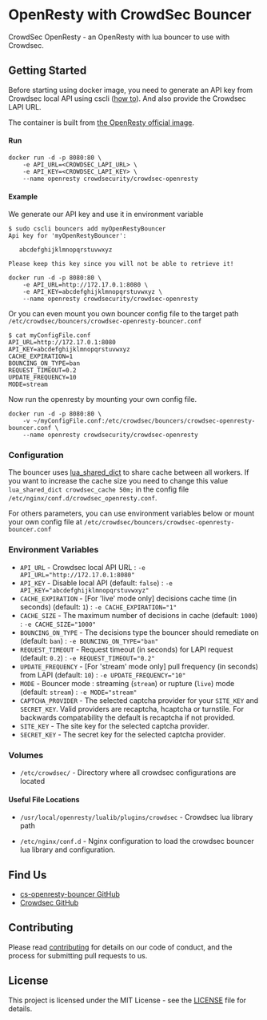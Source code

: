 # OpenResty with CrowdSec Bouncer

CrowdSec OpenResty - an OpenResty with lua bouncer to use with Crowdsec.

## Getting Started

Before starting using docker image, you need to generate an API key from Crowdsec local API using cscli ([how to](https://docs.crowdsec.net/docs/user_guides/bouncers_configuration/)). And also provide the Crowdsec LAPI URL.

The container is built from [the OpenResty official image](https://hub.docker.com/r/openresty/openresty).

#### Run

```shell
docker run -d -p 8080:80 \
    -e API_URL=<CROWDSEC_LAPI_URL> \
    -e API_KEY=<CROWDSEC_LAPI_KEY> \
    --name openresty crowdsecurity/crowdsec-openresty
```

#### Example

We generate our API key and use it in environment variable
```shell
$ sudo cscli bouncers add myOpenRestyBouncer
Api key for 'myOpenRestyBouncer':

   abcdefghijklmnopqrstuvwxyz

Please keep this key since you will not be able to retrieve it!
```

```shell
docker run -d -p 8080:80 \
    -e API_URL=http://172.17.0.1:8080 \
    -e API_KEY=abcdefghijklmnopqrstuvwxyz \
    --name openresty crowdsecurity/crowdsec-openresty
```

Or you can even mount you own bouncer config file to the target path `/etc/crowdsec/bouncers/crowdsec-openresty-bouncer.conf`

```shell
$ cat myConfigFile.conf
API_URL=http://172.17.0.1:8080
API_KEY=abcdefghijklmnopqrstuvwxyz
CACHE_EXPIRATION=1
BOUNCING_ON_TYPE=ban
REQUEST_TIMEOUT=0.2
UPDATE_FREQUENCY=10
MODE=stream
```

Now run the openresty by mounting your own config file.

```shell
docker run -d -p 8080:80 \
    -v ~/myConfigFile.conf:/etc/crowdsec/bouncers/crowdsec-openresty-bouncer.conf \
    --name openresty crowdsecurity/crowdsec-openresty
```

### Configuration

The bouncer uses [lua_shared_dict](https://github.com/openresty/lua-nginx-module#lua_shared_dict) to share cache between all workers.
If you want to increase the cache size you need to change this value `lua_shared_dict crowdsec_cache 50m;` in the config file `/etc/nginx/conf.d/crowdsec_openresty.conf`.

For others parameters, you can use environment variables below or mount your own config file at `/etc/crowdsec/bouncers/crowdsec-openresty-bouncer.conf`

### Environment Variables

* `API_URL`          - Crowdsec local API URL : `-e API_URL="http://172.17.0.1:8080"`
* `API_KEY`          - Disable local API (default: `false`) : `-e API_KEY="abcdefghijklmnopqrstuvwxyz"`
* `CACHE_EXPIRATION` - [For 'live' mode only] decisions cache time (in seconds) (default: `1`) : `-e CACHE_EXPIRATION="1"`
* `CACHE_SIZE`       - The maximum number of decisions in cache (default: `1000`) : `-e CACHE_SIZE="1000"`
* `BOUNCING_ON_TYPE` - The decisions type the bouncer should remediate on (default: `ban`) : `-e BOUNCING_ON_TYPE="ban"`
* `REQUEST_TIMEOUT`  - Request timeout (in seconds) for LAPI request (default: `0.2`) : `-e REQUEST_TIMEOUT="0.2"`
* `UPDATE_FREQUENCY` - [For 'stream' mode only] pull frequency (in seconds) from LAPI (default: `10`) : `-e UPDATE_FREQUENCY="10"`
* `MODE`             - Bouncer mode : streaming (`stream`) or rupture (`live`) mode (default: `stream`) : `-e MODE="stream"`
* `CAPTCHA_PROVIDER` - The selected captcha provider for your `SITE_KEY` and `SECRET_KEY`. Valid providers are recaptcha, hcaptcha or turnstile. For backwards compatability the default is recaptcha if not provided.
* `SITE_KEY`         - The site key for the selected captcha provider.
* `SECRET_KEY`       - The secret key for the selected captcha provider.

### Volumes

* `/etc/crowdsec/` - Directory where all crowdsec configurations are located

#### Useful File Locations

* `/usr/local/openresty/lualib/plugins/crowdsec` - Crowdsec lua library path
  
* `/etc/nginx/conf.d` - Nginx configuration to load the crowdsec bouncer lua library and configuration.

## Find Us

* [cs-openresty-bouncer GitHub](https://github.com/crowdsecurity/cs-openresty-bouncer)
* [Crowdsec GitHub](https://github.com/crowdsecurity/crowdsec)

## Contributing

Please read [contributing](https://docs.crowdsec.net/Crowdsec/v1/contributing/) for details on our code of conduct, and the process for submitting pull requests to us.

## License

This project is licensed under the MIT License - see the [LICENSE](https://github.com/crowdsecurity/cs-openresty-bouncer/blob/main/LICENSE) file for details.
